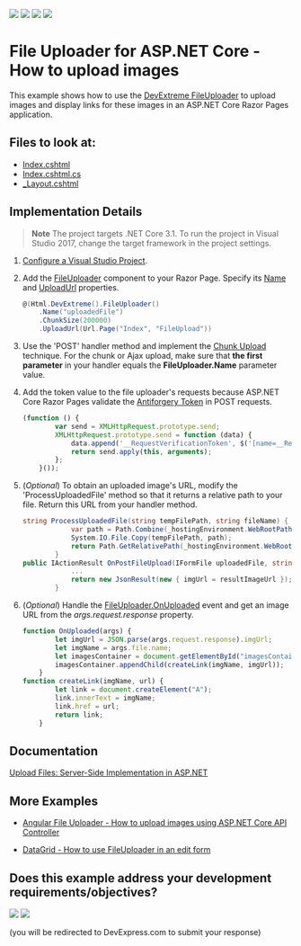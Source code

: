 <!-- default badges list -->
![](https://img.shields.io/endpoint?url=https://codecentral.devexpress.com/api/v1/VersionRange/230396054/19.2.3%2B)
[![](https://img.shields.io/badge/Open_in_DevExpress_Support_Center-FF7200?style=flat-square&logo=DevExpress&logoColor=white)](https://supportcenter.devexpress.com/ticket/details/T848532)
[![](https://img.shields.io/badge/📖_How_to_use_DevExpress_Examples-e9f6fc?style=flat-square)](https://docs.devexpress.com/GeneralInformation/403183)
[![](https://img.shields.io/badge/💬_Leave_Feedback-feecdd?style=flat-square)](#does-this-example-address-your-development-requirementsobjectives)
<!-- default badges end -->
# File Uploader for ASP.NET Core - How to upload images

This example shows how to use the [DevExtreme FileUploader](https://js.devexpress.com/Documentation/Guide/UI_Components/FileUploader/) to upload images and display links for these images in an ASP.NET Core Razor Pages application. 


## Files to look at:

* [Index.cshtml](./CS/FileUploadRazorPages/Pages/Index.cshtml)
* [Index.cshtml.cs](./CS/FileUploadRazorPages/Pages/Index.cshtml.cs)
* [_Layout.cshtml](./CS/FileUploadRazorPages/Pages/_Layout.cshtml)

## Implementation Details

> **Note** The project targets .NET Core 3.1. To run the project in Visual Studio 2017, change the target framework in the project settings.

1) [Configure a Visual Studio Project](https://docs.devexpress.com/AspNetCore/401026/devextreme-based-controls/get-started/configure-a-visual-studio-project).

2) Add the [FileUploader](https://docs.devexpress.com/AspNetCore/DevExtreme.AspNet.Mvc.Builders.FileUploaderBuilder) component to your Razor Page. Specify its [Name](https://docs.devexpress.com/AspNetCore/DevExtreme.AspNet.Mvc.Builders.FileUploaderBuilder.Name.overloads) and [UploadUrl](https://docs.devexpress.com/AspNetCore/DevExtreme.AspNet.Mvc.Builders.FileUploaderBuilder.UploadUrl.overloads) properties.

    ```cs
    @(Html.DevExtreme().FileUploader()
        .Name("uploadedFile")
        .ChunkSize(200000)
        .UploadUrl(Url.Page("Index", "FileUpload"))
    ```

3) Use the 'POST' handler method and implement the [Chunk Upload](https://js.devexpress.com/jQuery/Documentation/Guide/UI_Components/FileUploader/Upload_Files/Server-Side_Implementation_in_ASP.NET/#Chunk_Upload) technique.  For the chunk or Ajax upload, make sure that **the first parameter** in your handler equals the **FileUploader.Name** parameter value.

4) Add the token value to the file uploader's requests because ASP.NET Core Razor Pages validate the [Antiforgery Token](https://docs.microsoft.com/en-us/aspnet/core/security/anti-request-forgery) in POST requests. 

    ```js
    (function () {
            var send = XMLHttpRequest.prototype.send;
            XMLHttpRequest.prototype.send = function (data) {
                data.append('__RequestVerificationToken', $('[name=__RequestVerificationToken]').val());
                return send.apply(this, arguments);
            };
        }());
    ```

5) (*Optional*) To obtain an uploaded image's URL, modify the 'ProcessUploadedFile' method so that it returns a relative path to your file. Return this URL from your handler method.

    ```cs
    string ProcessUploadedFile(string tempFilePath, string fileName) {
                var path = Path.Combine(_hostingEnvironment.WebRootPath, "uploads", fileName);
                System.IO.File.Copy(tempFilePath, path);
                return Path.GetRelativePath(_hostingEnvironment.WebRootPath, path);
            }
    public IActionResult OnPostFileUpload(IFormFile uploadedFile, string chunkMetadata) {
                ...
                return new JsonResult(new { imgUrl = resultImageUrl });
            }
    ```

5) (*Optional*) Handle the [FileUploader.OnUploaded](https://docs.devexpress.com/AspNetCore/DevExtreme.AspNet.Mvc.Builders.FileUploaderBuilder.OnUploaded.overloads) event and get an image URL from the *args.request.response* property. 

    ```js
    function OnUploaded(args) {
            let imgUrl = JSON.parse(args.request.response).imgUrl;
            let imgName = args.file.name;
            let imagesContainer = document.getElementById("imagesContainer");
            imagesContainer.appendChild(createLink(imgName, imgUrl));
        }
    function createLink(imgName, url) {
            let link = document.createElement("A");
            link.innerText = imgName;
            link.href = url;
            return link;
        }
    ```

## Documentation

[Upload Files: Server-Side Implementation in ASP.NET](https://js.devexpress.com/Documentation/Guide/UI_Components/FileUploader/Upload_Files/Server-Side_Implementation_in_ASP.NET/)

## More Examples

* [Angular File Uploader - How to upload images using ASP.NET Core API Controller](https://github.com/DevExpress-Examples/Angular-File-Uploader-How-to-upload-images-using-ASP.NET-Core-API-Controller)

* [DataGrid - How to use FileUploader in an edit form](https://github.com/DevExpress-Examples/DataGrid---How-to-use-FileUploader-in-an-edit-form)
<!-- feedback -->
## Does this example address your development requirements/objectives?

[<img src="https://www.devexpress.com/support/examples/i/yes-button.svg"/>](https://www.devexpress.com/support/examples/survey.xml?utm_source=github&utm_campaign=asp-net-core-file-manager-upload-images&~~~was_helpful=yes) [<img src="https://www.devexpress.com/support/examples/i/no-button.svg"/>](https://www.devexpress.com/support/examples/survey.xml?utm_source=github&utm_campaign=asp-net-core-file-manager-upload-images&~~~was_helpful=no)

(you will be redirected to DevExpress.com to submit your response)
<!-- feedback end -->
